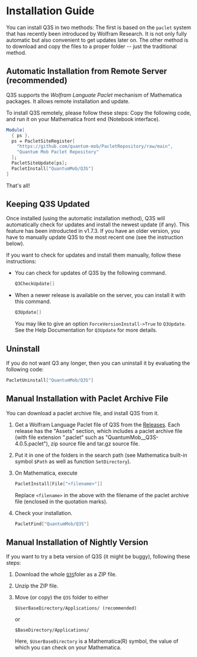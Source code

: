 # Installation Guide

You can install Q3S in two methods: The first is based on the `paclet` system that has recently been introduced by Wolfram Research. It is not only fully automatic but also convenient to get updates later on. The other method is to download and copy the files to a proper folder -- just the traditional method.

## Automatic Installation from Remote Server (recommended)

Q3S supports the *Wolfram Languate Paclet* mechanism of Mathematica packages. It allows remote installation and update.

To install Q3S remotely, please follow these steps:
Copy the following code, and run it on your Mathematica front end (Notebook interface).
   ```Mathematica
   Module[
     { ps },
     ps = PacletSiteRegister[
       "https://github.com/quantum-mob/PacletRepository/raw/main",
       "Quantum Mob Paclet Repository"
     ];
     PacletSiteUpdate[ps];
     PacletInstall["QuantumMob/Q3S"]
   ]
   ```
   That's all!


## Keeping Q3S Updated

Once installed (using the automatic installation method), Q3S will automatically check for updates and install the newest update (if any). This feature has been introducted in v1.7.3. If you have an older version, you have to manually update Q3S to the most recent one (see the instruction below).

If you want to check for updates and install them manually, follow these instructions:

- You can check for updates of Q3S by the following command.
  ```Mathematica
  Q3CheckUpdate[]
  ```

- When a newer release is available on the server, you can install it with this command.
  ```Mathematica
  Q3Update[]
  ```  
  You may like to give an option `ForceVersionInstall->True` to `Q3Update`. See the Help Documentation for `Q3Update` for more details.

## Uninstall

If you do not want Q3 any longer, then you can uninstall it by evaluating the following code:

```Mathematica
PacletUninstall["QuantumMob/Q3S"]
```

## Manual Installation with Paclet Archive File

You can download a paclet archive file, and install Q3S from it.

1. Get a Wolfram Language Paclet file of Q3S from the [Releases](https://github.com/quantum-mob/Q3/releases). Each release has the "Assets" section, which includes a paclet archive file (with file extension ".paclet" such as "QuantumMob__Q3S-4.0.5.paclet"), zip source file and tar.gz source file.

2. Put it in one of the folders in the search path (see Mathematica built-in symbol `$Path` as well as function `SetDirectory`).

3. On Mathematica, execute
    ```Mathematica
    PacletInstall[File["<filename>"]]
    ```
    Replace `<filename>` in the above with the filename of the paclet archive file (enclosed in the quotation marks).

4. Check your installation.
    ```Mathematica
    PacletFind["QuantumMob/Q3S"]
    ```

## Manual Installation of Nightly Version

If you want to try a beta version of Q3S (it might be buggy), following these steps:

1. Download the whole [`Q3S`](https://github.com/quantum-mob/Q3/tree/main/Q3S)foler as a ZIP file.

2. Unzip the ZIP file.

3. Move (or copy) the `Q3S` folder to either

   ```
   $UserBaseDirectory/Applications/ (recommended)
   ```

   or
   
   ```
   $BaseDirectory/Applications/
   ```

   Here, `$UserBaseDirectory` is a Mathematica(R) symbol, the value of which you can check on your Mathematica.
